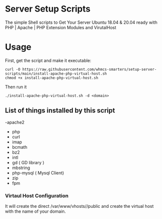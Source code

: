# Server Setup Scripts
The simple Shell scripts to Get Your Server Ubuntu 18.04 & 20.04 ready with PHP | Apache | PHP Extension Modules and VirutalHost
# Usage
First, get the script and make it executable:
``` 
curl -O https://raw.githubusercontent.com/whmcs-smarters/setup-server-scripts/main/install-apache-php-virtual-host.sh
chmod +x install-apache-php-virtual-host.sh
```
Then run it
``` 
./install-apache-php-virtual-host.sh -d <domain>

```
## List of things installed by this script

-apache2
- php
- curl
- imap
- bcmath
- bz2
- intl
- gd ( GD library )
- mbstring
- php-mysql ( Mysql Client)
- zip
- fpm

### Virtaul Host Configuration
It will create the direct /var/www/vhosts/<domain>/public and create the virtual host with the name of your domain.
